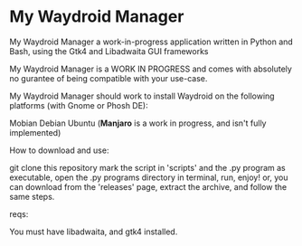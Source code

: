 # My Waydroid Manager    

My Waydroid Manager a work-in-progress application written in Python and Bash, using the Gtk4 and Libadwaita GUI frameworks

My Waydroid Manager is a WORK IN PROGRESS and comes with absolutely no gurantee of being compatible with your use-case.

My Waydroid Manager should work to install Waydroid on the following platforms (with Gnome or Phosh DE):

Mobian 
Debian
Ubuntu
(**Manjaro** is a work in progress, and isn't fully implemented)

How to download and use:

git clone this repository
mark the script in 'scripts' and the .py program as executable, open the .py programs directory in terminal, run, enjoy!
or, you can download from the 'releases' page, extract the archive, and follow the same steps.


reqs:

You must have libadwaita, and gtk4 installed.
